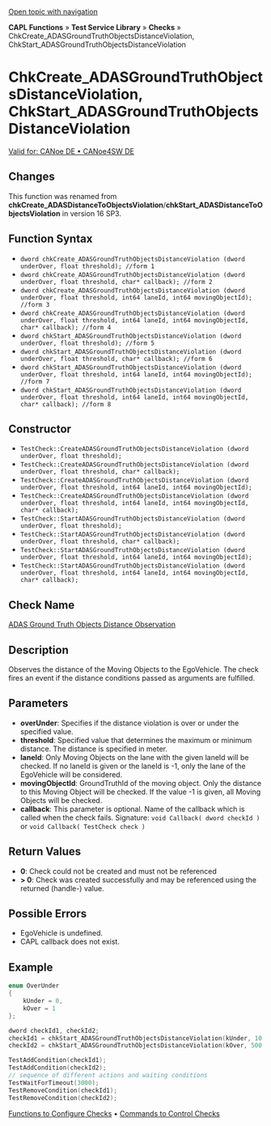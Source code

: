 [Open topic with navigation](../../../../../CANoeDEFamily.htm#Topics/CAPLFunctions/Test/Functions/CAPLfunctionChkCreateADASGroundTruthObjectsDistanceViolation.md)

**CAPL Functions** » **Test Service Library** » **Checks** » ChkCreate_ADASGroundTruthObjectsDistanceViolation, ChkStart_ADASGroundTruthObjectsDistanceViolation

# ChkCreate_ADASGroundTruthObjectsDistanceViolation, ChkStart_ADASGroundTruthObjectsDistanceViolation

[Valid for: CANoe DE • CANoe4SW DE](../../../Shared/FeatureAvailability.md)

## Changes

This function was renamed from **chkCreate_ADASDistanceToObjectsViolation**/**chkStart_ADASDistanceToObjectsViolation** in version 16 SP3.

## Function Syntax

- `dword chkCreate_ADASGroundTruthObjectsDistanceViolation (dword underOver, float threshold); //form 1`
- `dword chkCreate_ADASGroundTruthObjectsDistanceViolation (dword underOver, float threshold, char* callback); //form 2`
- `dword chkCreate_ADASGroundTruthObjectsDistanceViolation (dword underOver, float threshold, int64 laneId, int64 movingObjectId); //form 3`
- `dword chkCreate_ADASGroundTruthObjectsDistanceViolation (dword underOver, float threshold, int64 laneId, int64 movingObjectId, char* callback); //form 4`
- `dword chkStart_ADASGroundTruthObjectsDistanceViolation (dword underOver, float threshold); //form 5`
- `dword chkStart_ADASGroundTruthObjectsDistanceViolation (dword underOver, float threshold, char* callback); //form 6`
- `dword chkStart_ADASGroundTruthObjectsDistanceViolation (dword underOver, float threshold, int64 laneId, int64 movingObjectId); //form 7`
- `dword chkStart_ADASGroundTruthObjectsDistanceViolation (dword underOver, float threshold, int64 laneId, int64 movingObjectId, char* callback); //form 8`

## Constructor

- `TestCheck::CreateADASGroundTruthObjectsDistanceViolation (dword underOver, float threshold);`
- `TestCheck::CreateADASGroundTruthObjectsDistanceViolation (dword underOver, float threshold, char* callback);`
- `TestCheck::CreateADASGroundTruthObjectsDistanceViolation (dword underOver, float threshold, int64 laneId, int64 movingObjectId);`
- `TestCheck::CreateADASGroundTruthObjectsDistanceViolation (dword underOver, float threshold, int64 laneId, int64 movingObjectId, char* callback);`
- `TestCheck::StartADASGroundTruthObjectsDistanceViolation (dword underOver, float threshold);`
- `TestCheck::StartADASGroundTruthObjectsDistanceViolation (dword underOver, float threshold, char* callback);`
- `TestCheck::StartADASGroundTruthObjectsDistanceViolation (dword underOver, float threshold, int64 laneId, int64 movingObjectId);`
- `TestCheck::StartADASGroundTruthObjectsDistanceViolation (dword underOver, float threshold, int64 laneId, int64 movingObjectId, char* callback);`

## Check Name

[ADAS Ground Truth Objects Distance Observation](../../../TestCommands/CheckDescriptions/CDADASGroundTruthObjectsDistanceObservation.md)

## Description

Observes the distance of the Moving Objects to the EgoVehicle. The check fires an event if the distance conditions passed as arguments are fulfilled.

## Parameters

- **overUnder**: Specifies if the distance violation is over or under the specified value.
- **threshold**: Specified value that determines the maximum or minimum distance. The distance is specified in meter.
- **laneId**: Only Moving Objects on the lane with the given laneId will be checked. If no laneId is given or the laneId is -1, only the lane of the EgoVehicle will be considered.
- **movingObjectId**: GroundTruthId of the moving object. Only the distance to this Moving Object will be checked. If the value -1 is given, all Moving Objects will be checked.
- **callback**: This parameter is optional. Name of the callback which is called when the check fails. Signature: `void Callback( dword checkId )` or `void Callback( TestCheck check )`

## Return Values

- **0**: Check could not be created and must not be referenced
- **> 0**: Check was created successfully and may be referenced using the returned (handle-) value.

## Possible Errors

- EgoVehicle is undefined.
- CAPL callback does not exist.

## Example

```cpp
enum OverUnder
{
    kUnder = 0,
    kOver = 1
};

dword checkId1, checkId2;
checkId1 = chkStart_ADASGroundTruthObjectsDistanceViolation(kUnder, 10.0); // distance under 10m to EgoVehicle of any Moving Object will trigger the check
checkId2 = chkStart_ADASGroundTruthObjectsDistanceViolation(kOver, 500.0, 2, 100); // distance over 500m from EgoVehicle to Moving Object with ID 100 on lane with ID 2 will trigger the check

TestAddCondition(checkId1);
TestAddCondition(checkId2);
// sequence of different actions and waiting conditions
TestWaitForTimeout(3000);
TestRemoveCondition(checkId1);
TestRemoveCondition(checkId2);
```

[Functions to Configure Checks](../CAPLfunctionsTSLConfigurationFunctions.md) • [Commands to Control Checks](../CAPLfunctionsTSLCheckControlCommands.md)
